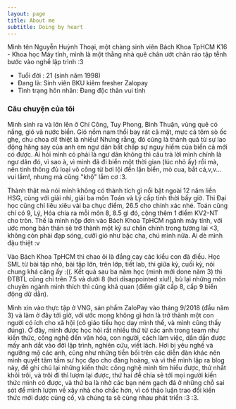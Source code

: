 ```yaml
---
layout: page
title: About me
subtitle: Doing by heart
---
```


Mình tên Nguyễn Huỳnh Thoại, một chàng sinh viên Bách Khoa TpHCM K16 - Khoa học Máy tính, mình là một thằng nhà quê chân ướt chân ráo tập tễnh bước vào nghề lập trình :3

* Tuổi đời : 21 (sinh năm 1998)
* Đang là: Sinh viên BKU kiêm fresher Zalopay
* Tình trạng hôn nhân: Đang độc thân vui tính

### Câu chuyện của tôi

Mình sinh ra và lớn lên ở Chí Công, Tuy Phong, Bình Thuận, vùng quê có nắng, gió và nước biển. Gió nồm nam thổi bay rát cả mặt, mực cá tôm sò ốc ghẹ, chu choa ơi! thiệt là nhiều! Nhưng rằng, đó cũng là thành quả từ sự lao động hăng say của anh em ngư dân bất chấp sự nguy hiểm của biển cả mới có được. Ai hỏi mình có phải là ngư dân không thì câu trả lời mình chính là ngư dân đó, vì sao à, vì mình đã đi biển một thời gian (lúc nhỏ ấy) rồi mà, nên tinh thông đủ loại võ công từ bơi lội đến lặn biển, mò cua, bắt cá,v,v... vui lắm!, nhưng mà cũng "khộ" lắm cơ :3.

Thành thật mà nói mình không có thành tích gì nổi bật ngoài 12 năm liền HSG, cùng với giải nhì, giải ba môn Toán và Lý cấp tỉnh thời bấy giờ. Thi Đại học cũng chỉ liêu xiêu vài ba chục điểm, 26.5 cho chính xác nhé. Toán cũng chỉ có 9, Lý, Hóa chia ra mỗi môn 8, 8.5 gì đó, cộng thêm 1 điểm KV2-NT cho tròn. Thế là mình nộp đơn vào Bách Khoa TpHCM ngành máy tính, với ước mong bản thân sẽ trở thành một kỹ sư chân chính trong tương lai <3, không còn phải đạp sóng, cưỡi gió như bậc cha, chú mình nữa. Ai dè mình đậu thiệt :v

Vào Bách Khoa TpHCM thì chao ôi là đắng cay các kiểu con đà điểu. Học SML từ bài tập nhỏ, bài tập lớn, trên lớp, tiết lab, thi giữa kỳ, cuối kỳ, nói chung khá căng ấy :((. Kết quả sau ba năm học (mình mới done năm 3) thì ĐTBTL cũng chỉ trên 7.5 và dưới 8 (hơi disappointed xíu!), bù lại những môn chuyên ngành mình thích thì cũng khả quan (điểm giật cấp 8, cấp 9 biến động dữ dằn).

Mình xin vào thực tập ở VNG, sản phẩm ZaloPay vào tháng 9/2018 (đầu năm 3) và làm ở đây tới giờ, với ước mong không gì hơn là trở thành một con người có ích cho xã hội (cô giáo tiểu học dạy mình thế, và mình cũng thấy đúng). Ở đây, mình được học hỏi rất nhiều thứ từ các anh trong team như kiến thức, công nghệ đến văn hóa, con người, cách làm việc, dần dần được mấy anh dắt vào đời lập trình, nghiên cứu, viết lách. Hơi bị yêu nghề và ngưỡng mộ các anh, cũng như những tiền bối trên các diễn đàn khác nên mình quyết tâm tầm sư học đạo cho đàng hoàng, và vì thế mình lập ra blog này, để ghi chú lại những kiến thức công nghệ mình tìm hiểu được, thứ nhất khỏi trôi, và trôi đi thì lượm lại được, thứ hai để chia sẻ tới mọi người kiến thức mình có được, và thứ ba là nhờ các bạn ném gạch đá ở những chỗ sai sót để mình lượm về xây nhà cho chắc hơn, vì có thảo luận trao đổi kiến thức mới được củng cố, và chúng ta sẽ cùng nhau phát triển :3 :3.
